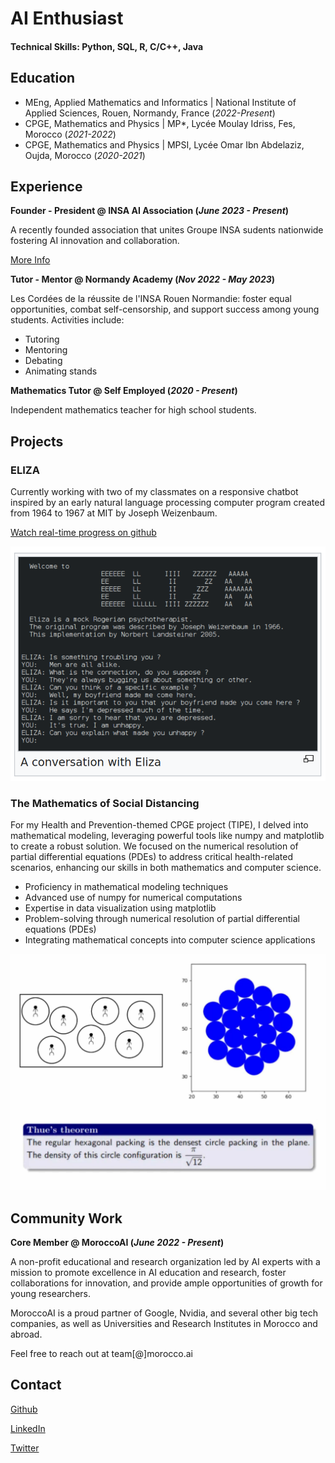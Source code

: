# AI Enthusiast

#### Technical Skills: Python, SQL, R, C/C++, Java

## Education
- MEng, Applied Mathematics and Informatics | National Institute of Applied Sciences, Rouen, Normandy, France (_2022-Present_)								       		
- CPGE, Mathematics and Physics | MP*, Lycée Moulay Idriss, Fes, Morocco (_2021-2022_)	 			        		
- CPGE, Mathematics and Physics | MPSI, Lycée Omar Ibn Abdelaziz, Oujda, Morocco (_2020-2021_)

## Experience

**Founder - President @ INSA AI Association (_June 2023 - Present_)**

A recently founded association that unites Groupe INSA sudents nationwide fostering AI innovation and collaboration.

[More Info](https://www.linkedin.com/company/insaaia)

**Tutor - Mentor @ Normandy Academy (_Nov 2022 - May 2023_)**

Les Cordées de la réussite de l'INSA Rouen Normandie: foster equal opportunities, combat self-censorship, and support success among young students. Activities include:
- Tutoring
- Mentoring
- Debating
- Animating stands


**Mathematics Tutor @ Self Employed (_2020 - Present_)**

Independent mathematics teacher for high school students.


## Projects
### ELIZA

Currently working with two of my classmates on a responsive chatbot inspired by an early natural language processing computer program created from 1964 to 1967 at MIT by Joseph Weizenbaum.

[Watch real-time progress on github](https://github.com/choukrani)

![ELIZA](/assets/img/ELIZA.png)


### The Mathematics of Social Distancing

For my Health and Prevention-themed CPGE project (TIPE), I delved into mathematical modeling, leveraging powerful tools like numpy and matplotlib to create a robust solution. We focused on the numerical resolution of partial differential equations (PDEs) to address critical health-related scenarios, enhancing our skills in both mathematics and computer science.

- Proficiency in mathematical modeling techniques
- Advanced use of numpy for numerical computations
- Expertise in data visualization using matplotlib
- Problem-solving through numerical resolution of partial differential equations (PDEs)
- Integrating mathematical concepts into computer science applications

![TIPE](/assets/img/TIPE.jpg)



## Community Work

**Core Member @ MoroccoAI (_June 2022 - Present_)**

A non-profit educational and research organization led by AI experts with a mission to promote excellence in AI education and research, foster collaborations for innovation, and provide ample opportunities of growth for young researchers.

MoroccoAI is a proud partner of Google, Nvidia, and several other big tech companies, as well as Universities and Research Institutes in Morocco and abroad.

Feel free to reach out at
team[@]morocco.ai



## Contact
[Github](https://github.com/choukrani)

[LinkedIn](https://www.linkedin.com/in/choukrani/)

[Twitter](https://twitter.com/choukr4ni)




